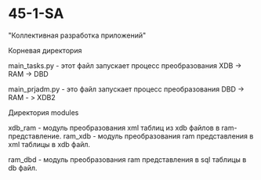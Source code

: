 # 45-1-SA
"Коллективная разработка приложений"

Корневая директория

main_tasks.py - этот файл запускает процесс преобразования XDB -> RAM -> DBD 

main_prjadm.py - это файл запускает процесс преобразования DBD -> RAM - > XDB2

Директория modules

xdb_ram - модуль преобразования xml таблиц из xdb файлов в ram-представление.
ram_xdb - модуль преобразования ram представления в xml таблицы в xdb файл.

ram_dbd - модуль преобразования ram представления в sql таблицы в db файл.
